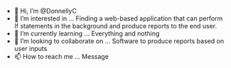 - 👋 Hi, I’m @DonnellyC
- 👀 I’m interested in ... Finding a web-based application that can perform If statements in the background and produce reports to the end user.
- 🌱 I’m currently learning ... Everything and nothing
- 💞️ I’m looking to collaborate on ... Software to produce reports based on user inputs
- 📫 How to reach me ... Message 

<!---
DonnellyC/DonnellyC is a ✨ special ✨ repository because its `README.md` (this file) appears on your GitHub profile.
You can click the Preview link to take a look at your changes.
--->
